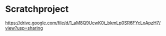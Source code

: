 # Scratchproject

https://drive.google.com/file/d/1_aM8Q9UcwK0t_bkmLp0SR6FYcLoApzH7/view?usp=sharing

